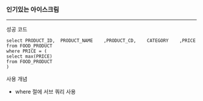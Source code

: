 ### 인기있는 아이스크림

---

성공 코드

```
select PRODUCT_ID,	PRODUCT_NAME	,PRODUCT_CD,	CATEGORY	,PRICE
from FOOD_PRODUCT
where PRICE = (
select max(PRICE)
from FOOD_PRODUCT
)

```

사용 개념

- where 절에 서브 쿼리 사용
